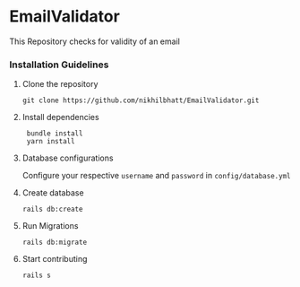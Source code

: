 # EmailValidator
This Repository checks for validity of an email 

### Installation Guidelines

1. Clone the repository

    ```
    git clone https://github.com/nikhilbhatt/EmailValidator.git
    ```
2. Install dependencies

   ```
    bundle install
    yarn install
    ```
3. Database configurations

    Configure your respective ```username``` and ```password``` in ```config/database.yml```

4. Create database

    ```
    rails db:create
    ```
5. Run Migrations

    ```
    rails db:migrate
    ```
5. Start contributing

    ```
    rails s
    ```
